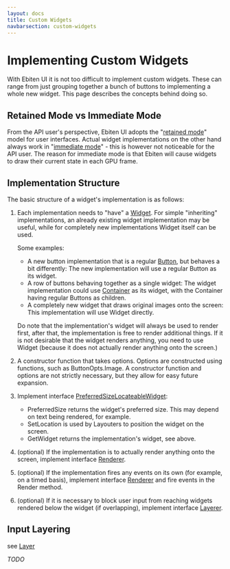 ```yaml
---
layout: docs
title: Custom Widgets
navbarsection: custom-widgets
---
```


Implementing Custom Widgets
===========================

With Ebiten UI it is not too difficult to implement custom widgets. These can range from just grouping
together a bunch of buttons to implementing a whole new widget. This page describes the concepts
behind doing so.

Retained Mode vs Immediate Mode
-------------------------------

From the API user's perspective, Ebiten UI adopts the "[retained mode]" model for user interfaces.
Actual widget implementations on the other hand always work in "[immediate mode]" - this is however
not noticeable for the API user. The reason for immediate mode is that Ebiten will cause widgets
to draw their current state in each GPU frame.

Implementation Structure
------------------------

The basic structure of a widget's implementation is as follows:

1. Each implementation needs to "have" a [Widget]. For simple "inheriting" implementations, an already
   existing widget implementation may be useful, while for completely new implementations Widget itself
   can be used.

   Some examples:

   - A new button implementation that is a regular [Button], but behaves a bit differently: The new
     implementation will use a regular Button as its widget.
   - A row of buttons behaving together as a single widget: The widget implementation could use
     [Container] as its widget, with the Container having regular Buttons as children.
   - A completely new widget that draws original images onto the screen: This implementation will use
     Widget directly.

   Do note that the implementation's widget will always be used to render first, after that, the
   implementation is free to render additional things. If it is not desirable that the widget renders
   anything, you need to use Widget (because it does not actually render anything onto the screen.)

2. A constructor function that takes options. Options are constructed using functions, such as
   ButtonOpts.Image. A constructor function and options are not strictly necessary, but they allow
   for easy future expansion.

3. Implement interface [PreferredSizeLocateableWidget]:

   - PreferredSize returns the widget's preferred size. This may depend on text being rendered,
     for example.
   - SetLocation is used by Layouters to position the widget on the screen.
   - GetWidget returns the implementation's widget, see above.

4. (optional) If the implementation is to actually render anything onto the screen, implement interface
   [Renderer].

5. (optional) If the implementation fires any events on its own (for example, on a timed basis),
   implement interface [Renderer] and fire events in the Render method.

6. (optional) If it is necessary to block user input from reaching widgets rendered below the widget
   (if overlapping), implement interface [Layerer].

Input Layering
--------------

see [Layer]

_TODO_



[Button]: https://pkg.go.dev/github.com/ebitenui/ebitenui/widget#Button
[Container]: https://pkg.go.dev/github.com/ebitenui/ebitenui/widget#Container
[immediate mode]: https://en.wikipedia.org/wiki/Immediate_mode_(computer_graphics)
[Layer]: https://pkg.go.dev/github.com/ebitenui/ebitenui/input#Layer
[Layerer]: https://pkg.go.dev/github.com/ebitenui/ebitenui/input#Layerer
[PreferredSizeLocateableWidget]: https://pkg.go.dev/github.com/ebitenui/ebitenui/widget#PreferredSizeLocateableWidget
[Renderer]: https://pkg.go.dev/github.com/ebitenui/ebitenui/widget#Renderer
[retained mode]: https://en.wikipedia.org/wiki/Retained_mode
[Widget]: https://pkg.go.dev/github.com/ebitenui/ebitenui/widget#Widget
